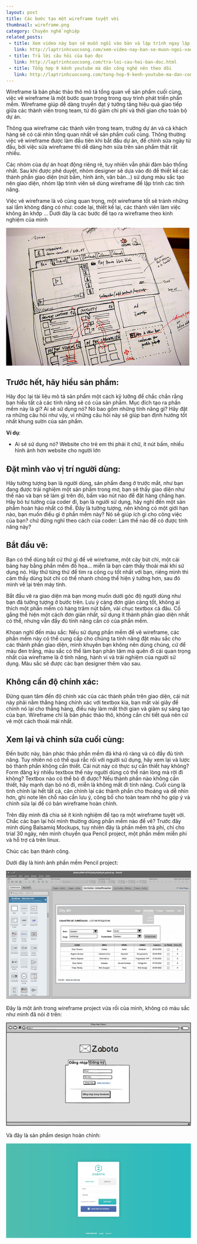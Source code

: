 ```yaml
---
layout: post
title: Các bước tạo một wireframe tuyệt vời
thumbnail: wireframe.png
category: Chuyện nghề nghiệp
related_posts:
 - title: Xem video này bạn sẽ muốn ngồi vào bàn và lập trình ngay lập tức
   link: http://laptrinhcuocsong.com/xem-video-nay-ban-se-muon-ngoi-vao-va-lap-trinh-ngay-lap-tuc.html
 - title: Trả lời câu hỏi của bạn đọc
   link: http://laptrinhcuocsong.com/tra-loi-cau-hoi-ban-doc.html
 - title: Tổng hợp 9 kênh youtube mà dân công nghệ nên theo dõi
   link: http://laptrinhcuocsong.com/tong-hop-9-kenh-youtube-ma-dan-cong-nghe-nen-theo-doi.html
---
```

Wireframe là bản phác thảo thô mô tả tổng quan về sản phẩm cuối cùng, việc vẽ wireframe là một bước quan trọng trong quy trình phát triển phần mềm. Wireframe giúp dễ dàng truyền đạt ý tưởng tăng hiệu quả giao tiếp giữa các thành viên trong team, từ đó giảm chi phí và thời gian cho toàn bộ dự án.

Thông qua wireframe các thành viên trong team, trưởng dự án và cả khách hàng sẽ có cái nhìn tổng quan nhất về sản phẩm cuối cùng. Thông thường việc vẽ wireframe được làm đầu tiên khi bắt đầu dự án, để chỉnh sửa ngày từ đầu, bởi việc sửa wireframe thì dễ dàng hơn sửa trên sản phẩm thật rất nhiều.

Các nhóm của dự án hoạt động riêng rẽ, tuy nhiên vẫn phải đảm bảo thống nhất. Sau khi được phê duyệt, nhóm designer sẽ dựa vào đó để thiết kế các thành phần giao diện (nút bấm, hình ảnh, văn bản...) sử dụng màu sắc tạo nên giao diện, nhóm lập trình viên sẽ dùng wireframe để lập trình các tính năng.

Việc vẽ wireframe là vô cùng quan trọng, một wireframe tốt sẽ tránh những sai lầm không đáng có như: code lại, thiết kế lại, các thành viên làm việc không ăn khớp ... Dưới đây là các bước để tạo ra wireframe theo kinh nghiệm của mình

![wireframe](images/wireframe-pencil.png)

## Trước hết, hãy hiểu sản phẩm:

Hãy đọc lại tài liệu mô tả sản phẩm một cách kỹ lưỡng để chắc chắn rằng bạn hiểu tất cả các tính năng sẽ có của sản phẩm. Mục đích tạo ra phần mềm này là gì? Ai sẽ sử dụng nó? Nó bao gồm những tính năng gì? Hãy đặt ra những câu hỏi như vậy, vì những câu hỏi này sẽ giúp bạn định hướng tốt nhất khung sườn của sản phẩm.

**Ví dụ**:
- Ai sẽ sử dụng nó? Website cho trẻ em thì phải ít chữ, ít nút bấm, nhiều hình ảnh hơn website cho người lớn

## Đặt mình vào vị trí người dùng:

Hãy tưởng tượng bạn là người dùng, sản phẩm đang ở trước mắt, như bạn đang được trải nghiệm một sản phẩm trong mơ, bạn sẽ thấy giao diện như thế nào và bạn sẽ làm gì trên đó, bấm vào nút nào để đặt hàng chẳng hạn. Hãy bỏ tư tưởng của coder đi, bạn là người sử dụng, hãy nghĩ đến một sản phẩm hoàn hảo nhất có thể. Đây là tưởng tượng, nên không có một giới hạn nào, bạn muốn điều gì ở phần mềm này? Nó sẽ giúp ích gì cho công việc của bạn? chứ đừng nghĩ theo cách của coder: Làm thế nào để có được tính năng này?

## Bắt đầu vẽ:

Bạn có thể dùng bất cứ thứ gì để vẽ wireframe, một cây bút chì, một cái bảng hay bằng phần mềm đồ họa... miễn là bạn cảm thấy thoải mái khi sử dụng nó. Hãy thử từng thứ để tìm ra công cụ tốt nhất với bạn, riêng mình thì cảm thấy dùng bút chì có thể nhanh chóng thể hiện ý tưởng hơn, sau đó mình vẽ lại trên máy tính.

Bắt đầu vẽ ra giao diện mà bạn mong muốn dưới góc độ người dùng như bạn đã tưởng tượng ở bước trên. Lưu ý càng đơn giản càng tốt, không ai thích một phần mềm có hàng trăm nút bấm, vài chục textbox cả đâu. Cố gắng thể hiện một cách đơn giản nhất, sử dụng ít thành phần giao diện nhất có thể, nhưng vẫn đầy đủ tính năng cần có của phần mềm.

Khoan nghĩ đến màu sắc:
Nếu sử dụng phần mềm để vẽ wireframe, các phần mềm này có thể cung cấp cho chúng ta tính năng đặt màu sắc cho các thành phần giao diện, mình khuyên bạn không nên dùng chúng, cứ để màu đen trắng, màu sắc có thể làm bạn phân tâm mà quên đi cái quan trọng nhất của wireframe là ở tính năng, hành vi và trải nghiệm của người sử dụng. Màu sắc sẽ được các bạn designer thêm vào sau.

## Không cần độ chính xác:

Đừng quan tâm đến độ chính xác của các thành phần trên giao diện, cái nút này phải nằm thẳng hàng chính xác với textbox kia, bạn mất vài giây để chỉnh nó lại cho thẳng hàng, điều này làm mất thời gian và giảm sự sáng tạo của bạn. Wireframe chỉ là bản phác thảo thô, không cần chi tiết quá nên cứ vẽ một cách thoải mái nhất.

## Xem lại và chỉnh sửa cuối cùng:

Đến bước này, bản phác thảo phần mềm đã khá rõ ràng và có đầy đủ tính năng. Tuy nhiên nó có thể quá rắc rối với người sử dụng, hãy xem lại và lược bỏ thành phần không cần thiết. Cái nút này có thực sự cần thiết hay không? Form đăng ký nhiều textbox thế này người dùng có thể nản lòng mà rời đi không? Textbox nào có thể bỏ đi được? Nếu thành phần nào không cần thiết, hãy mạnh dạn bỏ nó đi, miễn là không mất đi tính năng.
Cuối cùng là tinh chỉnh lại hết tất cả, căn chỉnh lại các thành phần cho thoáng và dễ nhìn hơn, ghi note lên chỗ nào cần lưu ý, công bố cho toàn team nhờ họ góp ý và chỉnh sửa lại để có bản wireframe hoàn chỉnh.

Trên đây mình đã chia sẻ ít kinh nghiệm để tạo ra một wireframe tuyệt vời. Chắc các bạn lại hỏi mình thường dùng phần mềm nào để vẽ? Trước đây mình dùng Balsamiq Mockups, tuy nhiên đây là phần mềm trả phí, chỉ cho trial 30 ngày, nên mình chuyển qua Pencil project, một phần mềm miễn phí và hỗ trợ cả trên linux.

Chúc các bạn thành công.

Dưới đây là hình ảnh phần mềm Pencil project:

![wireframe](images/pencil-project-wireframe.png)

Đây là một ảnh trong wireframe project vừa rồi của mình, không có màu sắc như mình đã nói ở trên:

![wireframe](images/wireframe-dang-nhap.png)

Và đây là sản phẩm design hoàn chỉnh:

![wireframe](images/dang-nhap-design.png)
